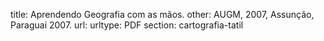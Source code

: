 title: Aprendendo Geografia com as mãos.
other:  AUGM, 2007, Assunção, Paraguai 2007.
url: 
urltype: PDF
section: cartografia-tatil